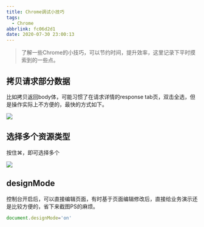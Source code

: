 ```yaml
---
title: Chrome调试小技巧
tags:
  - Chrome
abbrlink: fc06d2d1
date: 2020-07-30 23:00:13
---
```


> 了解一些Chrome的小技巧，可以节约时间，提升效率，这里记录下平时摸索到的一些点。

## 拷贝请求部分数据

比如拷贝返回body体，可能习惯了在请求详情的response tab页，双击全选，但是操作实际上不方便的，最快的方式如下。


![](https://static.1991421.cn/2020/2020-07-30-230111.jpeg)




## 选择多个资源类型
按住⌘，即可选择多个



![](https://static.1991421.cn/2020/2020-07-30-230146.jpeg)


## designMode

控制台开启后，可以直接编辑页面，有时基于页面编辑修改后，直接给业务演示还是比较方便的，省下来截图PS的麻烦。


```javascript
document.designMode='on'

```
